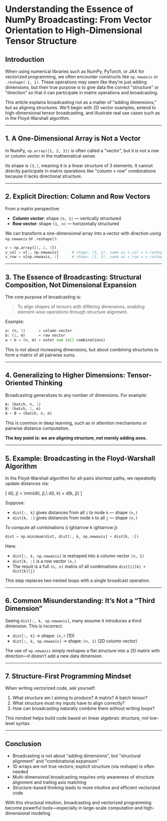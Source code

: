# Understanding the Essence of NumPy Broadcasting: From Vector Orientation to High-Dimensional Tensor Structure

## Introduction

When using numerical libraries such as NumPy, PyTorch, or JAX for vectorized programming, we often encounter constructs like `np.newaxis` or `.reshape(-1, 1)`. These operations may seem like they're just adding dimensions, but their true purpose is to give data the correct "structure" or "direction" so that it can participate in matrix operations and broadcasting.

This article explains broadcasting not as a matter of "adding dimensions," but as aligning structures. We'll begin with 2D vector examples, extend to high-dimensional tensor broadcasting, and illustrate real use cases such as in the Floyd-Warshall algorithm.

---

## 1. A One-Dimensional Array is Not a Vector

In NumPy, `np.array([1, 2, 3])` is often called a "vector", but it is not a row or column vector in the mathematical sense.

Its shape is `(3,)`, meaning it is a linear structure of 3 elements. It cannot directly participate in matrix operations like "column × row" combinations because it lacks directional structure.

---

## 2. Explicit Direction: Column and Row Vectors

From a matrix perspective:

- **Column vector**: shape `(n, 1)` — vertically structured
- **Row vector**: shape `(1, n)` — horizontally structured

We can transform a one-dimensional array into a vector with direction using `np.newaxis` or `.reshape()`:

```python
v = np.array([1, 2, 3])
v_col = v[:, np.newaxis]      # shape: (3, 1), same as v_col = v.reshape(-1, 1)
v_row = v[np.newaxis, :]      # shape: (1, 3), same as v_row = v.reshape(1, -1)
```

---

## 3. The Essence of Broadcasting: Structural Composition, Not Dimensional Expansion

The core purpose of broadcasting is:

> To align shapes of tensors with differing dimensions, enabling element-wise operations through structure alignment.

Example:

```python
a: (n, 1)      ← column vector
b: (1, m)      ← row vector
a + b → (n, m) ← outer sum (all combinations)
```

This is not about increasing dimensions, but about combining structures to form a matrix of all pairwise sums.

---

## 4. Generalizing to Higher Dimensions: Tensor-Oriented Thinking

Broadcasting generalizes to any number of dimensions. For example:

```python
A: (batch, n, 1)
B: (batch, 1, m)
A + B → (batch, n, m)
```

This is common in deep learning, such as in attention mechanisms or pairwise distance computation.

**The key point is: we are aligning structure, not merely adding axes.**

---

## 5. Example: Broadcasting in the Floyd-Warshall Algorithm

In the Floyd-Warshall algorithm for all-pairs shortest paths, we repeatedly update distances via:

\[
d(i, j) = \min(d(i, j),\ d(i, k) + d(k, j))
\]

Suppose:

- `dist[:, k]` gives distances from all `i` to node `k` — shape `(n,)`
- `dist[k, :]` gives distances from node `k` to all `j` — shape `(n,)`

To compute all combinations \(i 
ightarrow k 
ightarrow j\):

```python
dist = np.minimum(dist, dist[:, k, np.newaxis] + dist[k, :])
```

Here:

- `dist[:, k, np.newaxis]` is reshaped into a column vector `(n, 1)`
- `dist[k, :]` is a row vector `(n,)`
- The result is a full `(n, n)` matrix of all combinations `dist[i][k] + dist[k][j]`

This step replaces two nested loops with a single broadcast operation.

---

## 6. Common Misunderstanding: It’s Not a “Third Dimension”

Seeing `dist[:, k, np.newaxis]`, many assume it introduces a third dimension. This is incorrect.

- `dist[:, k]` → shape: `(n,)` (1D)
- `dist[:, k, np.newaxis]` → shape: `(n, 1)` (2D column vector)

The use of `np.newaxis` simply reshapes a flat structure into a 2D matrix with direction—it doesn’t add a new data dimension.

---

## 7. Structure-First Programming Mindset

When writing vectorized code, ask yourself:

1. What structure am I aiming to produce? A matrix? A batch tensor?
2. What structure must my inputs have to align correctly?
3. How can broadcasting naturally combine them without writing loops?

This mindset helps build code based on linear algebraic structure, not low-level syntax.

---

## Conclusion

- Broadcasting is not about "adding dimensions", but "structural alignment" and "combinatorial expansion"
- 1D arrays are not true vectors; explicit structure (via reshape) is often needed
- Multi-dimensional broadcasting requires only awareness of structure alignment and trailing axis matching
- Structure-based thinking leads to more intuitive and efficient vectorized code

With this structural intuition, broadcasting and vectorized programming become powerful tools—especially in large-scale computation and high-dimensional modeling.
